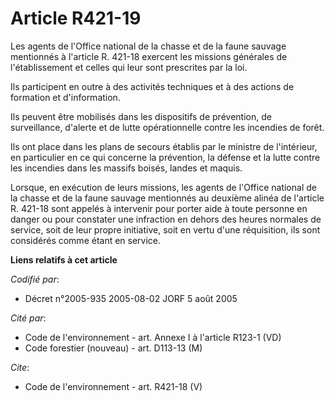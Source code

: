 # Article R421-19

Les agents de l'Office national de la chasse et de la faune sauvage mentionnés à l'article R. 421-18 exercent les missions
générales de l'établissement et celles qui leur sont prescrites par la loi.

Ils participent en outre à des activités techniques et à des actions de formation et d'information.

Ils peuvent être mobilisés dans les dispositifs de prévention, de surveillance, d'alerte et de lutte opérationnelle contre
les incendies de forêt.

Ils ont place dans les plans de secours établis par le ministre de l'intérieur, en particulier en ce qui concerne la
prévention, la défense et la lutte contre les incendies dans les massifs boisés, landes et maquis.

Lorsque, en exécution de leurs missions, les agents de l'Office national de la chasse et de la faune sauvage mentionnés au
deuxième alinéa de l'article R. 421-18 sont appelés à intervenir pour porter aide à toute personne en danger ou pour
constater une infraction en dehors des heures normales de service, soit de leur propre initiative, soit en vertu d'une
réquisition, ils sont considérés comme étant en service.

**Liens relatifs à cet article**

_Codifié par_:

  - Décret n°2005-935 2005-08-02 JORF 5 août 2005

_Cité par_:

  - Code de l'environnement - art. Annexe I à l'article R123-1 (VD)
  - Code forestier (nouveau) - art. D113-13 (M)

_Cite_:

  - Code de l'environnement - art. R421-18 (V)
